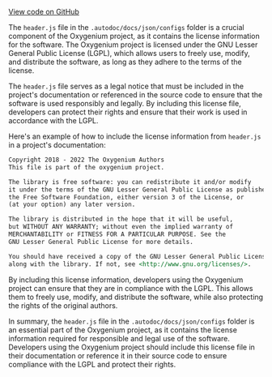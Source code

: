 [View code on GitHub](https://github.com/oxygenium-network/oxygenium-web3/.autodoc/docs/json/configs)

The `header.js` file in the `.autodoc/docs/json/configs` folder is a crucial component of the Oxygenium project, as it contains the license information for the software. The Oxygenium project is licensed under the GNU Lesser General Public License (LGPL), which allows users to freely use, modify, and distribute the software, as long as they adhere to the terms of the license.

The `header.js` file serves as a legal notice that must be included in the project's documentation or referenced in the source code to ensure that the software is used responsibly and legally. By including this license file, developers can protect their rights and ensure that their work is used in accordance with the LGPL.

Here's an example of how to include the license information from `header.js` in a project's documentation:

```markdown
Copyright 2018 - 2022 The Oxygenium Authors
This file is part of the oxygenium project.

The library is free software: you can redistribute it and/or modify
it under the terms of the GNU Lesser General Public License as published by
the Free Software Foundation, either version 3 of the License, or
(at your option) any later version.

The library is distributed in the hope that it will be useful,
but WITHOUT ANY WARRANTY; without even the implied warranty of
MERCHANTABILITY or FITNESS FOR A PARTICULAR PURPOSE. See the
GNU Lesser General Public License for more details.

You should have received a copy of the GNU Lesser General Public License
along with the library. If not, see <http://www.gnu.org/licenses/>.
```

By including this license information, developers using the Oxygenium project can ensure that they are in compliance with the LGPL. This allows them to freely use, modify, and distribute the software, while also protecting the rights of the original authors.

In summary, the `header.js` file in the `.autodoc/docs/json/configs` folder is an essential part of the Oxygenium project, as it contains the license information required for responsible and legal use of the software. Developers using the Oxygenium project should include this license file in their documentation or reference it in their source code to ensure compliance with the LGPL and protect their rights.
